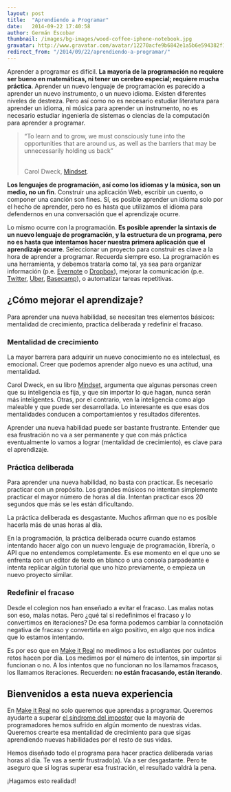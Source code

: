 ```yaml
---
layout: post
title:  "Aprendiendo a Programar"
date:   2014-09-22 17:40:58
author: Germán Escobar
thumbnail: /images/bg-images/wood-coffee-iphone-notebook.jpg
gravatar: http://www.gravatar.com/avatar/12270acfe9b6842e1a5b6e594382f149.jpg?s=80
redirect_from: "/2014/09/22/aprendiendo-a-programar/"
---
```


Aprender a programar es difícil. **La mayoría de la programación no requiere ser bueno en matemáticas, ni tener un cerebro especial; requiere mucha práctica**. Aprender un nuevo lenguaje de programación es parecido a aprender un nuevo instrumento, o un nuevo idioma. Existen diferentes niveles de destreza. Pero así como no es necesario estudiar literatura para aprender un idioma, ni música para aprender un instrumento, no es necesario estudiar ingeniería de sistemas o ciencias de la computación para aprender a programar.

<blockquote>“To learn and to grow, we must consciously tune into the opportunities that are around us, as well as the barriers that may be unnecessarily holding us back”<br><br>

Carol Dweck, <a href="http://www.amazon.com/Mindset-How-Fulfil-Your-Potential-ebook/dp/B005RZB65Q/ref=tmm_kin_title_0?ie=UTF8&qid=1411397526&sr=1-1" target="blank">Mindset</a>.</blockquote>

**Los lenguajes de programación, así como los idiomas y la música, son un medio, no un fin**. Construir una aplicación Web, escribir un cuento, o componer una canción son fines. Sí, es posible aprender un idioma solo por el hecho de aprender, pero no es hasta que utilizamos el idioma para defendernos en una conversación que el aprendizaje ocurre. 

Lo mismo ocurre con la programación. **Es posible aprender la sintaxis de un nuevo lenguaje de programación, y la estructura de un programa, pero no es hasta que intentamos hacer nuestra primera aplicación que el aprendizaje ocurre**. Seleccionar un proyecto para construir es clave a la hora de aprender a programar. Recuerda siempre eso. La programación es una herramienta, y debemos tratarla como tal, ya sea para organizar información (p.e. [Evernote](https://evernote.com/) o [Dropbox](https://www.dropbox.com/)), mejorar la comunicación (p.e. [Twitter](http://twitter.com), [Uber](http://uber.com/), [Basecamp](http://basecamp.com/)), o automatizar tareas repetitivas.

## ¿Cómo mejorar el aprendizaje?

Para aprender una nueva habilidad, se necesitan tres elementos básicos: mentalidad de crecimiento, practica deliberada y redefinir el fracaso.

### Mentalidad de crecimiento

La mayor barrera para adquirir un nuevo conocimiento no es intelectual, es emocional. Creer que podemos aprender algo nuevo es una actitud, una mentalidad. 

Carol Dweck, en su libro [Mindset](http://www.amazon.com/Mindset-How-Fulfil-Your-Potential-ebook/dp/B005RZB65Q/ref=tmm_kin_title_0?ie=UTF8&qid=1411397526&sr=1-1), argumenta que algunas personas creen que su inteligencia es fija, y que sin importar lo que hagan, nunca serán más inteligentes. Otras, por el contrario, ven la inteligencia como algo maleable y que puede ser desarrollada. Lo interesante es que esas dos mentalidades conducen a comportamientos y resultados diferentes.

Aprender una nueva habilidad puede ser bastante frustrante. Entender que esa frustración no va a ser permanente y que con más práctica eventualmente lo vamos a lograr (mentalidad de crecimiento), es clave para el aprendizaje.
 
### Práctica deliberada

Para aprender una nueva habilidad, no basta con practicar. Es necesario practicar con un propósito. Los grandes músicos no intentan simplemente practicar el mayor número de horas al día. Intentan practicar esos 20 segundos que más se les están dificultando.

La práctica deliberada es desgastante. Muchos afirman que no es posible hacerla más de unas horas al día.

En la programación, la práctica deliberada ocurre cuando estamos intentando hacer algo con un nuevo lenguaje de programación, librería, o API que no entendemos completamente. Es ese momento en el que uno se enfrenta con un editor de texto en blanco o una consola parpadeante e intenta replicar algún tutorial que uno hizo previamente, o empieza un nuevo proyecto similar.

### Redefinir el fracaso

Desde el colegion nos han enseñado a evitar el fracaso. Las malas notas son eso, malas notas. Pero ¿qué tal si redefinimos el fracaso y lo convertimos en iteraciones? De esa forma podemos cambiar la connotación negativa de fracaso y convertirla en algo positivo, en algo que nos indica que lo estamos intentando.

Es por eso que en [Make it Real](http://makeitreal.camp) no medimos a los estudiantes por cuántos retos hacen por día. Los medimos por el número de intentos, sin importar si funcionan o no. A los intentos que no funcionan no los llamamos fracasos, los llamamos iteraciones. Recuerden: **no están fracasando, están iterando**.

## Bienvenidos a esta nueva experiencia

En [Make it Real](http://makeitrea.camp) no solo queremos que aprendas a programar. Queremos ayudarte a superar [el síndrome del impostor](https://medium.com/@aliciatweet/overcoming-impostor-syndrome-bdae04e46ec5) que la mayoría de programadores hemos sufrido en algún momento de nuestras vidas. Queremos crearte esa mentalidad de crecimiento para que sigas aprendiendo nuevas habilidades por el resto de sus vidas.

Hemos diseñado todo el programa para hacer practica deliberada varias horas al día. Te vas a sentir frustrado(a). Va a ser desgastante. Pero te aseguro que si logras superar esa frustración, el resultado valdrá la pena.

¡Hagamos esto realidad!
